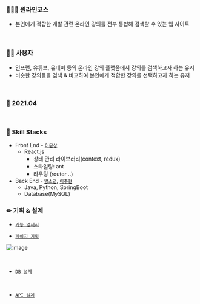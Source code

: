 ### 👨‍👨‍👧 원라인코스
  - 본인에게 적합한 개발 관련 온라인 강의를 전부 통합해 검색할 수 있는 웹 사이트

<br>

### 🤷‍♂️ 사용자
  - 인프런, 유튜브, 유데미 등의 온라인 강의 플랫폼에서 강의를 검색하고자 하는 유저
  - 비슷한 강의들을 검색 & 비교하여 본인에게 적합한 강의를 선택하고자 하는 유저

<br>

### 📆 2021.04

<br>

### 📗 Skill Stacks
  - Front End - [`이윤상`](https://github.com/olcw78)
    - React.js
      - 상태 관리 라이브러리(context, redux)
      - 스타일링: ant
      - 라우팅 (router ..)
  - Back End - [`방소연`](https://github.com/bsy3764), [`이주현`](https://github.com/JuHyun419)
    - Java, Python, SpringBoot
    - Database(MySQL)

### ✏ 기획 & 설계
  - [`기능 명세서`](https://www.notion.so/16d5feb864d5481285a5ff3c2ae9c2c6)

  - [`페이지 기획`](https://whimsical.com/EJVQx82R8nCTGsRbzWGyH8)

![image](https://user-images.githubusercontent.com/50076031/113499953-26c2ee00-9555-11eb-8556-05d918647848.png)

<br>

  - [`DB 설계`](https://www.notion.so/DB-1f0520006f2a4ca582e0cef0a34623ae)

<br>

  - [`API 설계`](https://www.notion.so/API-5f3c607a8217420495aa60182f90a2c5)

<br>
